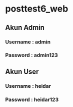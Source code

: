 # posttest6_web

## Akun Admin
### Username : admin
### Password : admin123

## Akun User
### Username : heidar
### Password : heidar123
